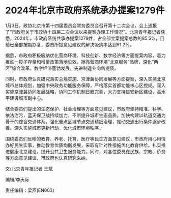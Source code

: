 # 2024年北京市政府系统承办提案1279件

1月3日，政协北京市第十四届委员会常务委员会召开第十二次会议，会上通报了“市政府关于市政协十四届二次会议以来提案办理工作情况”。北京青年报记者获悉，2024年，市政府系统共承办提案1279件，占全部立案提案总数的85.5%，目前已全部按期办复，委员所提意见建议的解决吸纳率达到91.2%。

据悉，市政府积极吸纳优化营商环境、科技创新、数字经济等方面提案内容，着力推动一揽子存量和增量政策落地见效。擦亮营商环境“北京服务”品牌，深化“两区”综合改革。数字经济蓬勃发展，先进制造业向新提质。

同时，市政府认真研究落实总规实施、京津冀协同发展等方面提案，深入实施北京城市总体规划，加强中央政务功能服务保障，严格落实首都功能核心区控规。深入实施京津冀协同发展战略，协同工作机制日趋完善，大力支持雄安新区建设，高水平建设城市副中心。

结合委员们提出的生态保护、社会治理等方面意见建议，市政府坚持精准、科学、依法治污，蓝天保卫战持续加力，不断提升城市生态品质。加快构建以轨道交通为骨干的综合交通体系，强化重点区域节点交通精细治理，推动交通出行条件逐步改善。深入实施城市更新行动，优化城市环境秩序。

围绕委员们反映的教育、养老、托育、医疗等民生方面意见建议，市政府用心用情办好民生实事，推动教育优质均衡发展，采取有针对性措施优化教育供给。扎实推进健康北京建设，提升公共卫生服务能力。同时，对各位委员在民族、宗教、侨务等方面意见建议，市政府也认真研究采纳。

文/北京青年报记者 王斌

编辑/李天际

责任编辑：梁燕(EN003)

